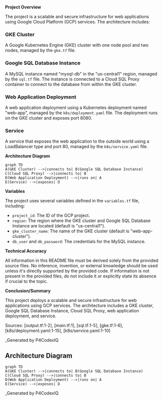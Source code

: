 **Project Overview**

The project is a scalable and secure infrastructure for web applications using Google Cloud Platform (GCP) services. The architecture includes:

### GKE Cluster

A Google Kubernetes Engine (GKE) cluster with one node pool and two nodes, managed by the `gke.tf` file.

### Google SQL Database Instance

A MySQL instance named "mysql-db" in the "us-central1" region, managed by the `sql.tf` file. The instance is connected to a Cloud SQL Proxy container to connect to the database from within the GKE cluster.

### Web Application Deployment

A web application deployment using a Kubernetes deployment named "web-app", managed by the `k8s/deployment.yaml` file. The deployment runs on the GKE cluster and exposes port 8080.

### Service

A service that exposes the web application to the outside world using a LoadBalancer type and port 80, managed by the `k8s/service.yaml` file.

**Architecture Diagram**

```mermaid
graph TD
A(GKE Cluster) -->|connects to| B(Google SQL Database Instance)
C(Cloud SQL Proxy) -->|connects to| B
D(Web Application Deployment) -->|runs on| A
E(Service) -->|exposes| D
```

**Variables**

The project uses several variables defined in the `variables.tf` file, including:

* `project_id`: The ID of the GCP project.
* `region`: The region where the GKE cluster and Google SQL Database Instance are located (default is "us-central1").
* `gke_cluster_name`: The name of the GKE cluster (default is "web-app-cluster").
* `db_user` and `db_password`: The credentials for the MySQL instance.

**Technical Accuracy**

All information in this README file must be derived solely from the provided source files. No inference, invention, or external knowledge should be used unless it's directly supported by the provided code. If information is not present in the provided files, do not include it or explicitly state its absence if crucial to the topic.

**Conclusion/Summary**

This project deploys a scalable and secure infrastructure for web applications using GCP services. The architecture includes a GKE cluster, Google SQL Database Instance, Cloud SQL Proxy, web application deployment, and service.

Sources: [output.tf:1-2], [main.tf:1], [sql.tf:1-5], [gke.tf:1-6], [k8s/deployment.yaml:1-15], [k8s/service.yaml:1-10]

_Generated by P4CodexIQ

## Architecture Diagram

```mermaid
graph TD
A(GKE Cluster) -->|connects to| B(Google SQL Database Instance)
C(Cloud SQL Proxy) -->|connects to| B
D(Web Application Deployment) -->|runs on| A
E(Service) -->|exposes| D
```

_Generated by P4CodexIQ